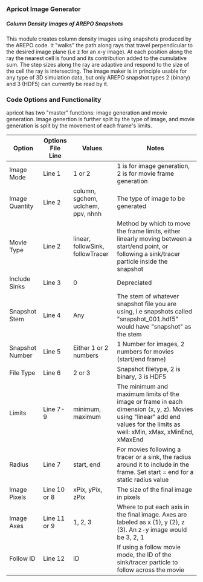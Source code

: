### Apricot Image Generator

##### Column Density Images of AREPO Snapshots

This module creates column density images using snapshots produced by the AREPO code. It "walks" the path along rays that travel perpendicular to the desired image plane (i.e z for an x-y image). At each position along the ray the nearest cell is found and its contribution added to the cumulative sum. The step sizes along the ray are adaptive and respond to the size of the cell the ray is intersecting. The image maker is in principle usable for any type of 3D simulation data, but only AREPO snapshot types 2 (binary) and 3 (HDF5) can currently be read by it. 

### Code Options and Functionality

apricot has two "master" functions: image generation and movie generation. Image genertion is further split by the type of image, and movie generation is split by the movement of each frame's limits. 

| Option | Options File Line | Values | Notes |
| ------ | ----------------- | ------ | ---- |
| Image Mode | Line 1| 1 or 2 | 1 is for image generation, 2 is for movie frame generation |
| Image Quantity | Line 2 |column, sgchem, uclchem, ppv, nhnh | The type of image to be generated |
| Movie Type | Line 2 | linear, followSink, followTracer | Method by which to move the frame limits, either linearly moving between a start/end point, or following a sink/tracer particle inside the snapshot |
| Include Sinks | Line 3 | 0 | Depreciated |
| Snapshot Stem | Line 4 | Any | The stem of whatever snapshot file you are using, i.e snapshots called "snapshot_001.hdf5" would have "snapshot" as the stem |
| Snapshot Number | Line 5 | Either 1 or 2 numbers | 1 Number for images, 2 numbers for movies (start/end frame) |
| File Type | Line 6 | 2 or 3 | Snapshot filetype, 2 is binary, 3 is HDF5 |
| Limits | Line 7-9 | minimum, maximum | The minimum and maximum limits of the image or frame in each dimension (x, y, z). Movies using "linear" add end values for the limits as well: xMin, xMax, xMinEnd, xMaxEnd |
| Radius | Line 7 | start, end | For movies following a tracer or a sink, the radius around it to include in the frame. Set start = end for a static radius value |
| Image Pixels | Line 10 or 8 | xPix, yPix, zPix | The size of the final image in pixels |
| Image Axes | Line 11 or 9 | 1, 2, 3 | Where to put each axis in the final image. Axes are labeled as x (1), y (2), z (3). An z-y image would be 3, 2, 1 |
| Follow ID | Line 12 | ID | If using a follow movie mode, the ID of the sink/tracer particle to follow across the movie |

